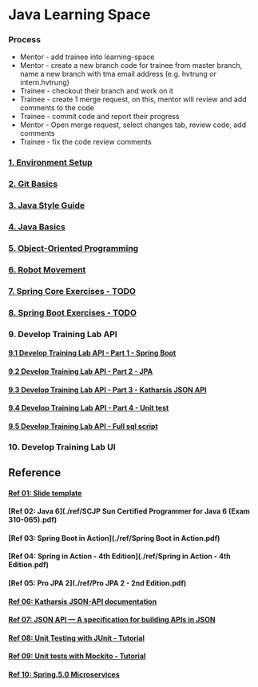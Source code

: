 # Java Learning Space

### Process

* Mentor - add trainee into learning-space
* Mentor - create a new branch code for trainee from master branch, name a new branch with tma email address (e.g. hvtrung or intern.hvtrung)
* Trainee - checkout their branch and work on it
* Trainee - create 1 merge request, on this, mentor will review and add comments to the code
* Trainee - commit code and report their progress
* Mentor - Open merge request, select changes tab, review code, add comments
* Trainee - fix the code review comments

### [1. Environment Setup](./environment/Setup.md)
### [2. Git Basics](./workflow/Workflow.pdf)
### [3. Java Style Guide](./styleguide/styleguide.md)
### [4. Java Basics](./exercises/Basics.md)
### [5. Object-Oriented Programming](./exercises/OOP.md)
### [6. Robot Movement](./exercises/RobotMovement.md)
### [7. Spring Core Exercises - TODO](./exercises/spring-core-exercises.md)
### [8. Spring Boot Exercises - TODO](./exercises/spring-boot-exercises.md)
### 9. Develop Training Lab API

#### [9.1 Develop Training Lab API - Part 1 - Spring Boot](./training-lab/api-part-1.md)
#### [9.2 Develop Training Lab API - Part 2 - JPA](./training-lab/api-part-2.md)
#### [9.3 Develop Training Lab API - Part 3 - Katharsis JSON API](./training-lab/api-part-3.md)
#### [9.4 Develop Training Lab API - Part 4 - Unit test](./training-lab/api-part-4.md)
#### [9.5 Develop Training Lab API - Full sql script](./training-lab/tlab-db.sql)

### 10. Develop Training Lab UI



## Reference
#### [Ref 01: Slide template](./ref/template.pptx)
#### [Ref 02: Java 6](./ref/SCJP Sun Certified Programmer for Java 6 (Exam 310-065).pdf)
#### [Ref 03: Spring Boot in Action](./ref/Spring Boot in Action.pdf)
#### [Ref 04: Spring in Action - 4th Edition](./ref/Spring in Action - 4th Edition.pdf)
#### [Ref 05: Pro JPA 2](./ref/Pro JPA 2 - 2nd Edition.pdf)
#### [Ref 06: Katharsis JSON-API documentation](https://katharsis-jsonapi.readthedocs.io/en/latest/)
#### [Ref 07: JSON API — A specification for building APIs in JSON](http://jsonapi.org/)
#### [Ref 08: Unit Testing with JUnit - Tutorial](http://www.vogella.com/tutorials/JUnit/article.html)
#### [Ref 09: Unit tests with Mockito - Tutorial](http://www.vogella.com/tutorials/Mockito/article.html)
#### [Ref 10: Spring.5.0 Microservices](./ref/Spring.5.0.Microservices.2nd.Edition.pdf)